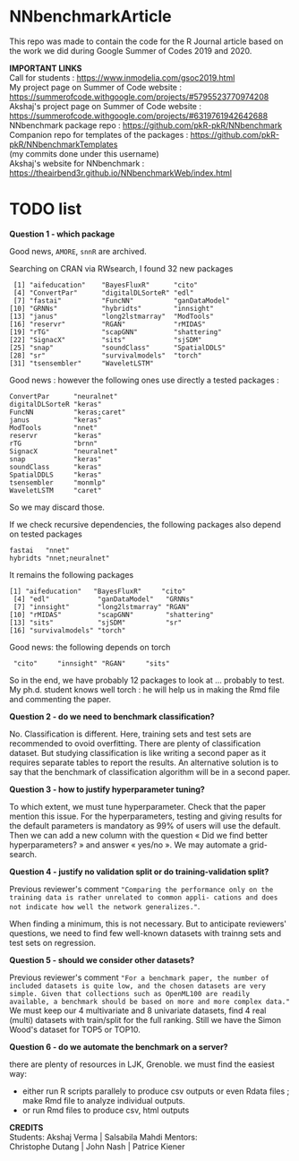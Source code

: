 # NNbenchmarkArticle

This repo was made to contain the code for the R Journal article 
based on the work we did during Google Summer of Codes 2019 and 2020.

**IMPORTANT LINKS**  
Call for students                                 : https://www.inmodelia.com/gsoc2019.html   
My project page on Summer of Code website         : https://summerofcode.withgoogle.com/projects/#5795523770974208  
Akshaj's project page on Summer of Code website   : https://summerofcode.withgoogle.com/projects/#6319761942642688  
NNbenchmark package repo                          : https://github.com/pkR-pkR/NNbenchmark  
Companion repo for templates of the packages      : https://github.com/pkR-pkR/NNbenchmarkTemplates  
(my commits done under this username)  
Akshaj's website for NNbenchmark                  : https://theairbend3r.github.io/NNbenchmarkWeb/index.html 

# TODO list

**Question 1 - which package** 

Good news, `AMORE`, `snnR` are archived.

Searching on CRAN via RWsearch, I found 32 new packages
```
 [1] "aifeducation"    "BayesFluxR"      "cito"           
 [4] "ConvertPar"      "digitalDLSorteR" "edl"            
 [7] "fastai"          "FuncNN"          "ganDataModel"   
[10] "GRNNs"           "hybridts"        "innsight"       
[13] "janus"           "long2lstmarray"  "ModTools"       
[16] "reservr"         "RGAN"            "rMIDAS"         
[19] "rTG"             "scapGNN"         "shattering"     
[22] "SignacX"         "sits"            "sjSDM"          
[25] "snap"            "soundClass"      "SpatialDDLS"    
[28] "sr"              "survivalmodels"  "torch"          
[31] "tsensembler"     "WaveletLSTM" 
```
Good news : however the following ones use directly a tested packages :
```
ConvertPar      "neuralnet"  
digitalDLSorteR "keras"      
FuncNN          "keras;caret"
janus           "keras"      
ModTools        "nnet"       
reservr         "keras"      
rTG             "brnn"       
SignacX         "neuralnet"  
snap            "keras"      
soundClass      "keras"      
SpatialDDLS     "keras"      
tsensembler     "monmlp"     
WaveletLSTM     "caret" 
```

So we may discard those.

If we check recursive dependencies, the following packages also depend on tested packages
```
fastai   "nnet"          
hybridts "nnet;neuralnet"
```

It remains the following packages
```
[1] "aifeducation"   "BayesFluxR"     "cito"          
 [4] "edl"            "ganDataModel"   "GRNNs"         
 [7] "innsight"       "long2lstmarray" "RGAN"          
[10] "rMIDAS"         "scapGNN"        "shattering"    
[13] "sits"           "sjSDM"          "sr"            
[16] "survivalmodels" "torch"
```
Good news: the following depends on torch
```
 "cito"     "innsight" "RGAN"     "sits"    
```
So in the end, we have probably 12 packages to look at … probably to test. My ph.d. student knows well torch : he will help us in making the Rmd file and commenting the paper.


**Question 2 - do we need to benchmark classification?** 

No. Classification is different. Here, training sets and test sets are recommended to ovoid overfitting.
There are plenty of classification dataset. But studying classification is like writing a second paper 
as it requires separate tables to report the results. 
An alternative solution is to say that the benchmark of classification algorithm will be in a second paper.

**Question 3 - how to justify hyperparameter tuning?**

To which extent, we must tune hyperparameter. Check that the paper mention this issue.
For the hyperparameters, testing and giving results for the default parameters is mandatory 
as 99% of users will use the default. 
Then we can add a new column with the question « Did we find better hyperparameters? » and answer « yes/no ». We may automate a grid-search.


**Question 4 - justify no validation split or do training-validation split?**

Previous reviewer's comment `"Comparing the performance only on the training data is rather unrelated to common appli- cations and does not indicate how well the network generalizes."`.

When finding a minimum, this is not necessary. But to anticipate reviewers' questions, we need to find few well-known datasets with trainng sets and test sets on regression. 


**Question 5 - should we consider other datasets?**

Previous reviewer's comment `"For a benchmark paper, the number of included datasets is quite low, and the chosen datasets are very simple. Given that collections such as OpenML100 are readily available, a benchmark should be based on more and more complex data."`
We must keep our 4 multivariate and 8 univariate datasets, find 4 real (multi) datasets with train/split for the full ranking. Still we have the Simon Wood's dataset for TOP5 or TOP10.


**Question 6 - do we automate the benchmark on a server?**

there are plenty of resources in LJK, Grenoble. we must find the easiest way:
- either run R scripts parallely to produce csv outputs or even Rdata files ; make Rmd file to analyze individual outputs.
- or run Rmd files to produce csv, html outputs


**CREDITS**  
Students: 
Akshaj Verma | 
Salsabila Mahdi
Mentors:   
Christophe Dutang |
John Nash |
Patrice Kiener 
